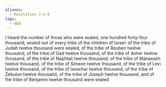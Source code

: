 ```yaml
---
aliases:
  - Revelation 7:4-8
tags:
  - WEB
---
```

I heard the number of those who were sealed, one hundred forty-four thousand, sealed out of every tribe of the children of Israel:
of the tribe of Judah twelve thousand were sealed,
of the tribe of Reuben twelve thousand,
of the tribe of Gad twelve thousand,
of the tribe of Asher twelve thousand,
of the tribe of Naphtali twelve thousand,
of the tribe of Manasseh twelve thousand,
of the tribe of Simeon twelve thousand,
of the tribe of Levi twelve thousand,
of the tribe of Issachar twelve thousand,
of the tribe of Zebulun twelve thousand,
of the tribe of Joseph twelve thousand, and
of the tribe of Benjamin twelve thousand were sealed.